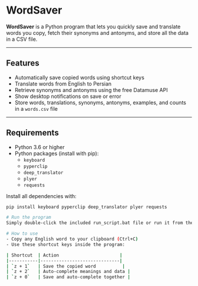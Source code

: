 # WordSaver

**WordSaver** is a Python program that lets you quickly save and translate words you copy, fetch their synonyms and antonyms, and store all the data in a CSV file.

---

## Features

- Automatically save copied words using shortcut keys  
- Translate words from English to Persian  
- Retrieve synonyms and antonyms using the free Datamuse API  
- Show desktop notifications on save or error  
- Store words, translations, synonyms, antonyms, examples, and counts in a `words.csv` file

---

## Requirements

- Python 3.6 or higher  
- Python packages (install with pip):  
  - `keyboard`  
  - `pyperclip`  
  - `deep_translator`  
  - `plyer`  
  - `requests`  

Install all dependencies with:

```bash
pip install keyboard pyperclip deep_translator plyer requests

# Run the program
Simply double-click the included run_script.bat file or run it from the command line.

# How to use
- Copy any English word to your clipboard (Ctrl+C)
- Use these shortcut keys inside the program:

| Shortcut  | Action                       |
|-----------|------------------------------|
| `z + 1`   | Save the copied word          |
| `z + 2`   | Auto-complete meanings and data |
| `z + 0`   | Save and auto-complete together |
